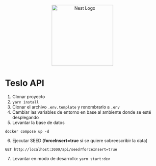 <p align="center">
  <a href="http://nestjs.com/" target="blank"><img src="https://nestjs.com/img/logo-small.svg" width="200" alt="Nest Logo" /></a>
</p>


# Teslo API

1. Clonar proyecto
2. ```yarn install```
3. Clonar el archivo ```.env.template``` y renombrarlo a ```.env```
4. Cambiar las variables de entorno en base al ambiente donde se esté desplegando
5. Levantar la base de datos
```
docker compose up -d
```

6. Ejecutar SEED (**forceInsert=true** si se quiere sobreescribir la data)
```
GET http://localhost:3000/api/seed?forceInsert=true
```

7. Levantar en modo de desarrollo: ```yarn start:dev```

